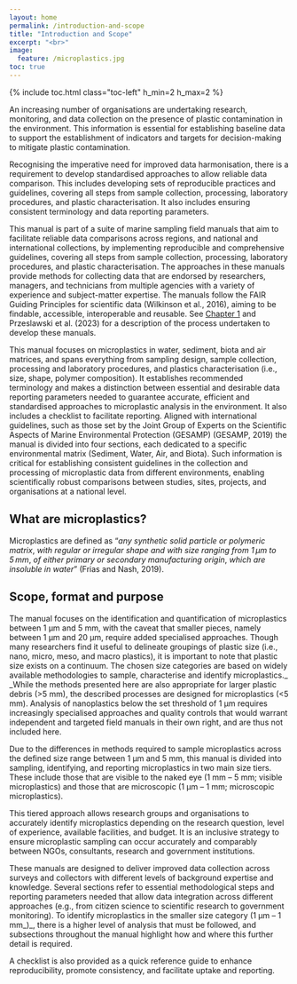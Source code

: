 ```yaml
---
layout: home
permalink: /introduction-and-scope
title: "Introduction and Scope"
excerpt: "<br>"
image:
  feature: /microplastics.jpg
toc: true
---
```

{% include toc.html class="toc-left" h_min=2 h_max=2 %}

An increasing number of organisations are undertaking research, monitoring, and data collection on the presence of plastic contamination in the environment. This information is essential for establishing baseline data to support the establishment of indicators and targets for decision-making to mitigate plastic contamination.

 

Recognising the imperative need for improved data harmonisation, there is a requirement to develop standardised approaches to allow reliable data comparison. This includes developing sets of reproducible practices and guidelines, covering all steps from sample collection, processing, laboratory procedures, and plastic characterisation. It also includes ensuring consistent terminology and data reporting parameters. 

 

This manual is part of a suite of marine sampling field manuals that aim to facilitate reliable data comparisons across regions, and national and international collections, by implementing reproducible and comprehensive guidelines, covering all steps from sample collection, processing, laboratory procedures, and plastic characterisation. The approaches in these manuals provide methods for collecting data that are endorsed by researchers, managers, and technicians from multiple agencies with a variety of experience and subject-matter expertise. The manuals follow the FAIR Guiding Principles for scientific data (Wilkinson et al., 2016), aiming to be findable, accessible, interoperable and reusable. See [Chapter 1](https://introduction-field-manual.github.io/) and Przeslawski et al. (2023) for a description of the process undertaken to develop these manuals.

 

This manual focuses on microplastics in water, sediment, biota and air matrices, and spans everything from sampling design, sample collection, processing and laboratory procedures, and plastics characterisation (i.e., size, shape, polymer composition). It establishes recommended terminology and makes a distinction between essential and desirable data reporting parameters needed to guarantee accurate, efficient and standardised approaches to microplastic analysis in the environment. It also includes a checklist to facilitate reporting. Aligned with international guidelines, such as those set by the Joint Group of Experts on the Scientific Aspects of Marine Environmental Protection (GESAMP) (GESAMP, 2019) the manual is divided into four sections, each dedicated to a specific environmental matrix (Sediment, Water, Air, and Biota). Such information is critical for establishing consistent guidelines in the collection and processing of microplastic data from different environments, enabling scientifically robust comparisons between studies, sites, projects, and organisations at a national level.


## What are microplastics?

Microplastics are defined as “_any synthetic solid particle or polymeric matrix_, _with regular or irregular shape and with size ranging from 1 μm to 5 mm_, _of either primary or secondary manufacturing origin_, _which are insoluble in water_” (Frias and Nash, 2019). 


## Scope, format and purpose

The manual focuses on the identification and quantification of microplastics between 1 μm and 5 mm, with the caveat that smaller pieces, namely between 1 μm and 20 μm, require added specialised approaches. Though many researchers find it useful to delineate groupings of plastic size (i.e., nano, micro, meso, and macro plastics), it is important to note that plastic size exists on a continuum. The chosen size categories are based on widely available methodologies to sample, characterise and identify microplastics._ _While the methods presented here are also appropriate for larger plastic debris (>5 mm), the described processes are designed for microplastics (&lt;5 mm). Analysis of nanoplastics below the set threshold of 1 µm requires increasingly specialised approaches and quality controls that would warrant independent and targeted field manuals in their own right, and are thus not included here.  

 

Due to the differences in methods required to sample microplastics across the defined size range between 1 μm and 5 mm, this manual is divided into sampling, identifying, and reporting microplastics in two main size tiers. These include those that are visible to the naked eye (1 mm – 5 mm; visible microplastics) and those that are microscopic (1 μm – 1 mm; microscopic microplastics). 

 

This tiered approach allows research groups and organisations to accurately identify microplastics depending on the research question, level of experience, available facilities, and budget. It is an inclusive strategy to ensure microplastic sampling can occur accurately and comparably between NGOs, consultants, research and government institutions. 

 

These manuals are designed to deliver improved data collection across surveys and collectors with different levels of background expertise and knowledge. Several sections refer to essential methodological steps and reporting parameters needed that allow data integration across different approaches (e.g., from citizen science to scientific research to government monitoring). To identify microplastics in the smaller size category (1 μm – 1 mm_)_, there is a higher level of analysis that must be followed, and subsections throughout the manual highlight how and where this further detail is required.

 

A checklist is also provided as a quick reference guide to enhance reproducibility, promote consistency, and facilitate uptake and reporting. 
